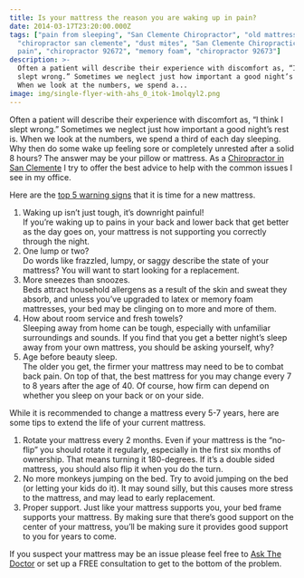```yaml
---
title: Is your mattress the reason you are waking up in pain?
date: 2014-03-17T23:20:00.000Z
tags: ["pain from sleeping", "San Clemente Chiropractor", "old mattress",
  "chiropractor san clemente", "dust mites", "San Clemente Chiropractic", "back
  pain", "chiropractor 92672", "memory foam", "chiropractor 92673"]
description: >-
  Often a patient will describe their experience with discomfort as, “I think I
  slept wrong.” Sometimes we neglect just how important a good night’s rest is.
  When we look at the numbers, we spend a...
image: img/single-flyer-with-ahs_0_itok-1molqyl2.png
---
```

Often a patient will describe their experience with discomfort as, “I think I slept wrong.” Sometimes we neglect just how important a good night’s rest is. When we look at the numbers, we spend a third of each day sleeping. Why then do some wake up feeling sore or completely unrested after a solid 8 hours? The answer may be your pillow or mattress. As a [Chiropractor in San Clemente](../index.html "Chiropractor in San Clemente") I try to offer the best advice to help with the common issues I see in my office.

Here are the [top 5 warning signs](http://sleepcity.com/top-5-warning-signs-its-time-to-change-your-mattress/ "top 5 warning signs") that it is time for a new mattress.

1. Waking up isn’t just tough, it’s downright painful!\
   If you’re waking up to pains in your back and lower back that get better as the day goes on, your mattress is not supporting you correctly through the night.
2. One lump or two?\
   Do words like frazzled, lumpy, or saggy describe the state of your mattress? You will want to start looking for a replacement.
3. More sneezes than snoozes.\
   Beds attract household allergens as a result of the skin and sweat they absorb, and unless you’ve upgraded to latex or memory foam mattresses, your bed may be clinging on to more and more of them.
4. How about room service and fresh towels?\
   Sleeping away from home can be tough, especially with unfamiliar surroundings and sounds. If you find that you get a better night’s sleep away from your own mattress, you should be asking yourself, why?
5. Age before beauty sleep.\
   The older you get, the firmer your mattress may need to be to combat back pain. On top of that, the best mattress for you may change every 7 to 8 years after the age of 40. Of course, how firm can depend on whether you sleep on your back or on your side.

While it is recommended to change a mattress every 5-7 years, here are some tips to extend the life of your current mattress.

1. Rotate your mattress every 2 months. Even if your mattress is the “no-flip” you should rotate it regularly, especially in the first six months of ownership. That means turning it 180-degrees. If it’s a double sided mattress, you should also flip it when you do the turn.
2. No more monkeys jumping on the bed. Try to avoid jumping on the bed (or letting your kids do it). It may sound silly, but this causes more stress to the mattress, and may lead to early replacement.
3. Proper support. Just like your mattress supports you, your bed frame supports your mattress. By making sure that there’s good support on the center of your mattress, you’ll be making sure it provides good support to you for years to come.

If you suspect your mattress may be an issue please feel free to [Ask The Doctor](../ask-doctor.html "Ask the Doctor") or set up a FREE consultation to get to the bottom of the problem.